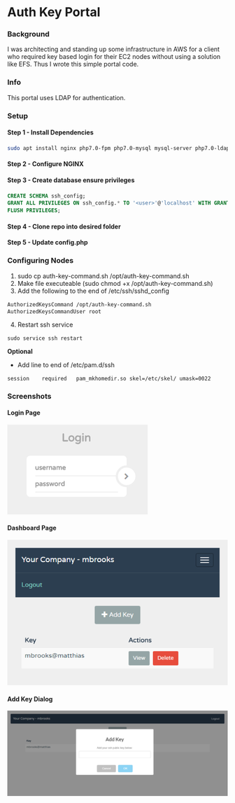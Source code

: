 # Auth Key Portal

### Background

I was architecting and standing up some infrastructure in AWS for a client who required key based login for their EC2 nodes without using a solution like EFS. Thus I wrote this simple portal code.

### Info

This portal uses LDAP for authentication.

### Setup
#### Step 1 - Install Dependencies

```sh
sudo apt install nginx php7.0-fpm php7.0-mysql mysql-server php7.0-ldap
```
#### Step 2 - Configure NGINX
#### Step 3 - Create database ensure privileges

```sql
CREATE SCHEMA ssh_config;
GRANT ALL PRIVILEGES ON ssh_config.* TO '<user>'@'localhost' WITH GRANT OPTION;
FLUSH PRIVILEGES;
```

#### Step 4 - Clone repo into desired folder

#### Step 5 - Update config.php

### Configuring Nodes

1. sudo cp auth-key-command.sh /opt/auth-key-command.sh
2. Make file executeable (sudo chmod +x /opt/auth-key-command.sh)
3. Add the following to the end of /etc/ssh/sshd_config
```
AuthorizedKeysCommand /opt/auth-key-command.sh
AuthorizedKeysCommandUser root
```
4. Restart ssh service
```
sudo service ssh restart
```

**Optional**
- Add line to end of  /etc/pam.d/ssh

```
session    required   pam_mkhomedir.so skel=/etc/skel/ umask=0022
```

### Screenshots

#### Login Page
![Login](/screenshot-1.png)

#### Dashboard Page
![Dashboard](/screenshot-2.png)

#### Add Key Dialog
![Add Key Dialog](/screenshot-3.png)
